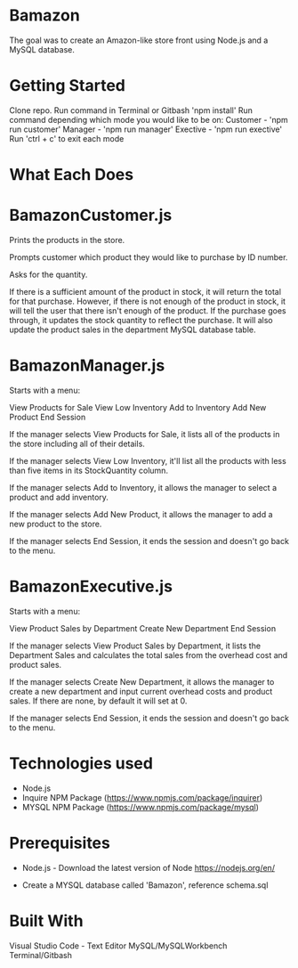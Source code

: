 # Bamazon
The goal was to create an Amazon-like store front using Node.js and a MySQL database.

# Getting Started
Clone repo.
Run command in Terminal or Gitbash 'npm install'
Run command depending which mode you would like to be on:
Customer - 'npm run customer'
Manager - 'npm run manager'
Exective - 'npm run exective'
Run 'ctrl + c' to exit each mode

# What Each Does

# BamazonCustomer.js

Prints the products in the store.

Prompts customer which product they would like to purchase by ID number.

Asks for the quantity.

If there is a sufficient amount of the product in stock, it will return the total for that purchase.
However, if there is not enough of the product in stock, it will tell the user that there isn't enough of the product.
If the purchase goes through, it updates the stock quantity to reflect the purchase.
It will also update the product sales in the department MySQL database table.

# BamazonManager.js

Starts with a menu:

View Products for Sale
View Low Inventory
Add to Inventory
Add New Product
End Session

If the manager selects View Products for Sale, it lists all of the products in the store including all of their details.

If the manager selects View Low Inventory, it'll list all the products with less than five items in its StockQuantity column.

If the manager selects Add to Inventory, it allows the manager to select a product and add inventory.

If the manager selects Add New Product, it allows the manager to add a new product to the store.

If the manager selects End Session, it ends the session and doesn't go back to the menu.

# BamazonExecutive.js

Starts with a menu:

View Product Sales by Department
Create New Department
End Session

If the manager selects View Product Sales by Department, it lists the Department Sales and calculates the total sales from the overhead cost and product sales.

If the manager selects Create New Department, it allows the manager to create a new department and input current overhead costs and product sales. If there are none, by default it will set at 0.

If the manager selects End Session, it ends the session and doesn't go back to the menu.

# Technologies used
- Node.js
- Inquire NPM Package (https://www.npmjs.com/package/inquirer)
- MYSQL NPM Package (https://www.npmjs.com/package/mysql)

# Prerequisites

- Node.js - Download the latest version of Node https://nodejs.org/en/

- Create a MYSQL database called 'Bamazon', reference schema.sql

# Built With
Visual Studio Code - Text Editor
MySQL/MySQLWorkbench
Terminal/Gitbash